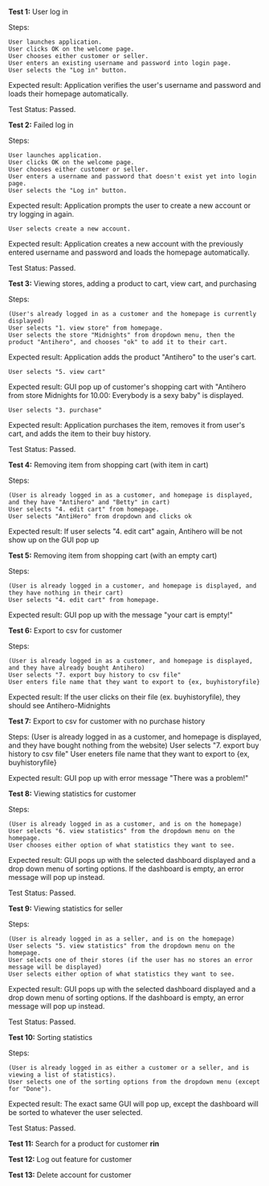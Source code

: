 **Test 1:** User log in

Steps:

    User launches application.
    User clicks OK on the welcome page.
    User chooses either customer or seller.
    User enters an existing username and password into login page.
    User selects the "Log in" button. 

Expected result: Application verifies the user's username and password and loads their homepage automatically. 

Test Status: Passed. 


**Test 2:** Failed log in

Steps:

    User launches application.
    User clicks OK on the welcome page.
    User chooses either customer or seller.
    User enters a username and password that doesn't exist yet into login page.
    User selects the "Log in" button. 

Expected result: Application prompts the user to create a new account or try logging in again.

    User selects create a new account.

Expected result: Application creates a new account with the previously entered username and password and loads the homepage automatically.

Test Status: Passed. 


**Test 3:** Viewing stores, adding a product to cart, view cart, and purchasing

Steps:

    (User's already logged in as a customer and the homepage is currently displayed)
    User selects "1. view store" from homepage.
    User selects the store "Midnights" from dropdown menu, then the product "Antihero", and chooses "ok" to add it to their cart.

Expected result: Application adds the product "Antihero" to the user's cart.

    User selects "5. view cart"
    
Expected result: GUI pop up of customer's shopping cart with "Antihero from store Midnights for 10.00: Everybody is a sexy baby" is displayed.

    User selects "3. purchase"

Expected result: Application purchases the item, removes it from user's cart, and adds the item to their buy history.

Test Status: Passed. 

**Test 4:** Removing item from shopping cart (with item in cart)

Steps:

    (User is already logged in as a customer, and homepage is displayed, and they have "Antihero" and "Betty" in cart)
    User selects "4. edit cart" from homepage.
    User selects "AntiHero" from dropdown and clicks ok
    
Expected result: If user selects "4. edit cart" again, Antihero will be not show up on the GUI pop up

**Test 5:** Removing item from shopping cart (with an empty cart)

Steps: 

    (User is already logged in a customer, and homepage is displayed, and they have nothing in their cart)
    User selects "4. edit cart" from homepage.
    
Expected result: GUI pop up with the message "your cart is empty!"

**Test 6:** Export to csv for customer 

Steps:
    
    (User is already logged in as a customer, and homepage is displayed, and they have already bought Antihero)
    User selects "7. export buy history to csv file"
    User enters file name that they want to export to {ex, buyhistoryfile}
    
 Expected result: If the user clicks on their file (ex. buyhistoryfile), they should see Antihero-Midnights

 **Test 7:** Export to csv for customer with no purchase history
 
 Steps:
    (User is already logged in as a customer, and homepage is displayed, and they have bought nothing from the website)
    User selects "7. export buy history to csv file"
    User eneters file name that they want to export to {ex, buyhistoryfile}

Expected result: GUI pop up with error message "There was a problem!"


**Test 8:** Viewing statistics for customer

Steps:

    (User is already logged in as a customer, and is on the homepage)
    User selects "6. view statistics" from the dropdown menu on the homepage.
    User chooses either option of what statistics they want to see.
    

Expected result: GUI pops up with the selected dashboard displayed and a drop down menu of sorting options. If the dashboard is empty, an error message will pop up instead. 

Test Status: Passed.

**Test 9:** Viewing statistics for seller

Steps:

    (User is already logged in as a seller, and is on the homepage)
    User selects "5. view statistics" from the dropdown menu on the homepage.
    User selects one of their stores (if the user has no stores an error message will be displayed)
    User selects either option of what statistics they want to see.
    

Expected result: GUI pops up with the selected dashboard displayed and a drop down menu of sorting options. If the dashboard is empty, an error message will pop up instead. 

Test Status: Passed.

**Test 10:** Sorting statistics

Steps:

    (User is already logged in as either a customer or a seller, and is viewing a list of statistics).
    User selects one of the sorting options from the dropdown menu (except for "Done").
    

Expected result: The exact same GUI will pop up, except the dashboard will be sorted to whatever the user selected. 

Test Status: Passed.

**Test 11:** Search for a product for customer **rin**

**Test 12:** Log out feature for customer

**Test 13:** Delete account for customer
    
